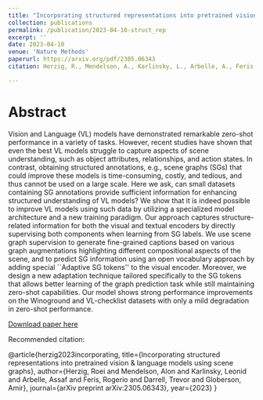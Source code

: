 ```yaml
---
title: "Incorporating structured representations into pretrained vision & language models using scene graphs"
collection: publications
permalink: /publication/2023-04-10-struct_rep
excerpt: ''
date: 2023-04-10
venue: 'Nature Methods'
paperurl: https://arxiv.org/pdf/2305.06343
citation: Herzig, R., Mendelson, A., Karlinsky, L., Arbelle, A., Feris, R., Darrell, T. and Globerson, A., 2023. &quot;Incorporating structured representations into pretrained vision & language models using scene graphs.&quot; arXiv preprint arXiv:2305.06343.

---
```

# Abstract

Vision and Language (VL) models have demonstrated remarkable zero-shot performance in a variety of tasks. However, recent studies have shown that even the best VL models struggle to capture aspects of scene understanding, such as object attributes, relationships, and action states. In contrast, obtaining structured annotations, e.g., scene graphs (SGs) that could improve these models is time-consuming, costly, and tedious, and thus cannot be used on a large scale. Here we ask, can small datasets containing SG annotations provide sufficient information for enhancing structured understanding of VL models? We show that it is indeed possible to improve VL models using such data by utilizing a specialized model architecture and a new training paradigm. Our approach captures structure-related information for both the visual and textual encoders by directly supervising both components when learning from SG labels. We use scene graph supervision to generate fine-grained captions based on various graph augmentations highlighting different compositional aspects of the scene, and to predict SG information using an open vocabulary approach by adding special ``Adaptive SG tokens'' to the visual encoder. Moreover, we design a new adaptation technique tailored specifically to the SG tokens that allows better learning of the graph prediction task while still maintaining zero-shot capabilities. Our model shows strong performance improvements on the Winoground and VL-checklist datasets with only a mild degradation in zero-shot performance.

[Download paper here](https://arxiv.org/pdf/2305.06343)

Recommended citation:

@article{herzig2023incorporating,
  title={Incorporating structured representations into pretrained vision \& language models using scene graphs},
  author={Herzig, Roei and Mendelson, Alon and Karlinsky, Leonid and Arbelle, Assaf and Feris, Rogerio and Darrell, Trevor and Globerson, Amir},
  journal={arXiv preprint arXiv:2305.06343},
  year={2023}
}